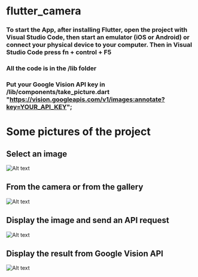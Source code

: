 # flutter_camera

### To start the App, after installing Flutter, open the project with Visual Studio Code, then start an emulator (iOS or Android) or connect your physical device to your computer. Then in Visual Studio Code press fn + control + F5 

### All the code is in the /lib folder

### Put your Google Vision API key in /lib/components/take_picture.dart  "https://vision.googleapis.com/v1/images:annotate?key=YOUR_API_KEY";

# Some pictures of the project

## Select an image
![Alt text](/pic/1.jpg?raw=true "Select a picture")

## From the camera or from the gallery
![Alt text](/pic/2.jpg?raw=true "Select a picture")

## Display the image and send an API request
![Alt text](/pic/3.jpg?raw=true "Select a picture")

## Display the result from Google Vision API
![Alt text](/pic/4.jpg?raw=true "Select a picture")
